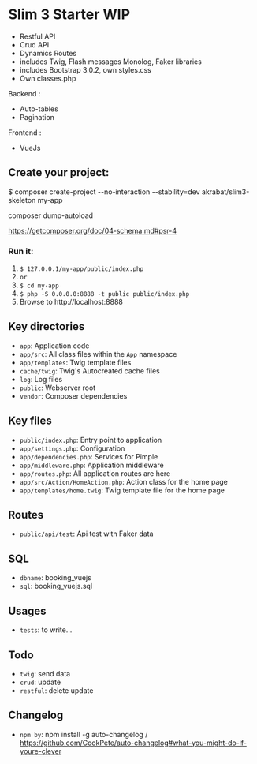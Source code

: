 # Slim 3 Starter WIP

- Restful API
- Crud API
- Dynamics Routes
- includes Twig, Flash messages Monolog, Faker libraries
- includes Bootstrap 3.0.2, own styles.css
- Own classes.php

Backend : 

- Auto-tables
- Pagination

Frontend : 

- VueJs

## Create your project:

$ composer create-project --no-interaction --stability=dev akrabat/slim3-skeleton my-app

composer dump-autoload

https://getcomposer.org/doc/04-schema.md#psr-4

### Run it:

1. `$ 127.0.0.1/my-app/public/index.php`
2. `or`
3. `$ cd my-app`
4. `$ php -S 0.0.0.0:8888 -t public public/index.php`
5. Browse to http://localhost:8888

## Key directories

* `app`: Application code
* `app/src`: All class files within the `App` namespace
* `app/templates`: Twig template files
* `cache/twig`: Twig's Autocreated cache files
* `log`: Log files
* `public`: Webserver root
* `vendor`: Composer dependencies

## Key files

* `public/index.php`: Entry point to application
* `app/settings.php`: Configuration
* `app/dependencies.php`: Services for Pimple
* `app/middleware.php`: Application middleware
* `app/routes.php`: All application routes are here
* `app/src/Action/HomeAction.php`: Action class for the home page
* `app/templates/home.twig`: Twig template file for the home page

## Routes

* `public/api/test`: Api test with Faker data

## SQL

* `dbname`: booking_vuejs
* `sql`: booking_vuejs.sql

## Usages
* `tests`: to write...

## Todo

* `twig`: send data
* `crud`: update
* `restful`: delete update

## Changelog

* `npm by`: npm install -g auto-changelog / https://github.com/CookPete/auto-changelog#what-you-might-do-if-youre-clever

